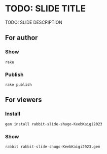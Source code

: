 # TODO: SLIDE TITLE

TODO: SLIDE DESCRIPTION

## For author

### Show

    rake

### Publish

    rake publish

## For viewers

### Install

    gem install rabbit-slide-shugo-KeebKaigi2023

### Show

    rabbit rabbit-slide-shugo-KeebKaigi2023.gem

